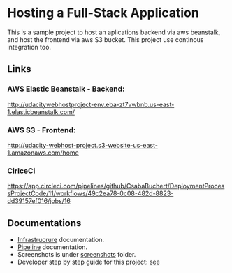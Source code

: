 # Hosting a Full-Stack Application
This is a sample project to host an aplications backend via aws beanstalk, and host the frontend via aws S3 bucket. This project use continous integration too.

## Links
### AWS Elastic Beanstalk - Backend:
http://udacitywebhostproject-env.eba-zt7vwbnb.us-east-1.elasticbeanstalk.com/

### AWS S3 - Frontend:
http://udacity-webhost-project.s3-website-us-east-1.amazonaws.com/home

### CirlceCi
https://app.circleci.com/pipelines/github/CsabaBuchert/DeploymentProcessProjectCode/11/workflows/49c2ea78-0c08-482d-8823-dd39157ef016/jobs/16

## Documentations
- [Infrastrucrure](./docs/infrastructure.md) documentation.
- [Pipeline](./docs/pipeline.md) documentation.
- Screenshots is under [screenshots](./screenshots) folder.
- Developer step by step guide for this project: [see](./udagram/README_FOR_ME.md)
